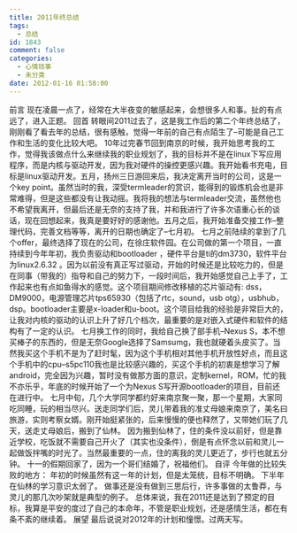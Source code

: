 ```yaml
---
title: 2011年终总结
tags:
  - 总结
id: 1843
comment: false
categories:
  - 心情琐事
  - 未分类
date: 2012-01-16 01:58:00
---
```


前言
现在凌晨一点了，经常在大半夜变的敏感起来，会想很多人和事。扯的有点远了，进入正题。
回首
转眼间2011过去了，这是我工作后的第二个年终总结了，刚刚看了看去年的总结，很有感触，觉得一年前的自己有点陌生了–可能是自己工作和生活的变化比较大吧。
10年过完春节回到南京的时候，我开始思考我的工作，觉得我该做点什么来继续我的职业规划了，我的目标并不是在linux下写应用程序，而是内核与驱动开发，因为我对硬件的操控更感兴趣。我开始看书充电，目标是linux驱动开发。五月，扬州三日游回来后，我决定离开当时的公司，这是一个key point。虽然当时的我，深受termleader的赏识，能得到的锻炼机会也是非常难得，但是这些都没有让我动摇。我将我的想法与termleader交流，虽然他也不希望我离开，但最后还是无奈的支持了我，并和我进行了许多次语重心长的谈话，现在回想起来，我真是要好好的感谢他。五月之后，我开始准备交接工作–整理代码，完善文档等等，离开的日期也确定了–七月初。
七月之前陆续的拿到了几个offer，最终选择了现在的公司，在徐庄软件园。在公司做的第一个项目，一直持续到今年年初，我负责驱动和bootloader ，硬件平台是ti的dm3730，软件平台为linux2.6.32 。因为以前没有真正写过驱动，开始的时候还是比较吃力的，但是在同事（带我的）指导和自己的努力下，一段时间后，我开始感觉自己上手了，工作起来也有点如鱼得水的感觉。这个项目期间修改移植的芯片驱动有: dss，DM9000，电源管理芯片tps65930（包括了rtc，sound，usb otg），usbhub，dsp。bootloader主要是x-loader和u-boot。这个项目给我的经验是非常巨大的，让我对内核的驱动的认识上升了好几个档次，最重要的是对嵌入式硬件和软件的结构有了一定的认识。
七月换工作的同时，我给自己换了部手机–Nexus S，本不想买棒子的东西的，但是无奈Google选择了Samsumg，我也就硬着头皮买了。当然我买这个手机不是为了赶时髦，因为这个手机相对其他手机开放性好点，而且这个手机中的cpu–s5pc110我也是比较感兴趣的，买这个手机的初衷是想学习了解android，完全因为兴趣，暂时没有做那方面的意识，定制kernel，ROM，忙的我不亦乐乎，年底的时候开始了一个为Nexus S写开源bootloader的项目，目前还在进行中。
七月中旬，几个大学同学都约好来南京聚一聚，那一个星期，大家同吃同睡，玩的相当尽兴。送走同学们后，灵儿带着我的准丈母娘来南京了，美名曰旅游，实则考察女婿。刚开始挺紧张的，后来慢慢的便也释然了，又带她们玩了几天，送走丈母娘后，搬到了仙林。
因为搬到仙林了，住的条件没以前好，但是靠近学校，吃饭就不需要自己开火了（其实也没条件），倒是有点怀念以前和灵儿一起做饭拌嘴的时光了。当然最重要的一点，住的离我的灵儿更近了，步行也就五分钟。
十一的假期回家了，因为一个哥们结婚了，祝福他们。
自评
今年做的比较失败的地方：
年初的时候虽然有这一年的计划，但是太笼统，目标不明确。
下半年在仙林的学习意识太弱了。
做事还是没有做到三思后行，许多事做的太鲁莽，与灵儿的那几次吵架就是典型的例子。
总体来说，我在2011还是达到了预定的目标，我算是平安的度过了自己的本命年，不管是职业规划，还是感情生活，都在有条不紊的继续着。
展望
最后说说对2012年的计划和憧憬。过两天写。